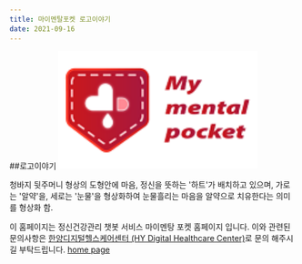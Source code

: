 ```yaml
---
title: 마이멘탈포켓 로고이야기
date: 2021-09-16
---
```


##로고이야기
<img src="https://github.com/Rugger12/MyMentalPocket_homepage/blob/master/src/site/images/MyMentalPocket_LOGO.png?raw=true" width="350">

청바지 뒷주머니 형상의 도형안에 마음, 정신을 뜻하는 '하트'가 배치하고 있으며, 
가로는 '알약'을, 세로는 '눈물'을 형상화하여 눈물흘리는 마음을 알약으로 치유한다는 의미를 형상화 함.

이 홈페이지는 정신건강관리 챗봇 서비스 마이멘탕 포켓 홈페이지 입니다. 이와 관련된 문의사항은 <a href="https://digitalhealthcare.or.kr">한양디지털헬스케어센터 (HY Digital Healthcare Center)</a>로 문의 해주시길 부탁드립니다. [home page](/)



